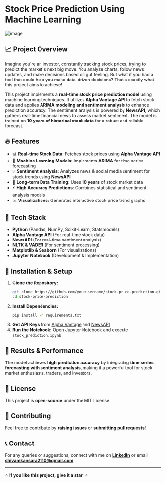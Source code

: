 # Stock Price Prediction Using Machine Learning

![image](https://github.com/user-attachments/assets/3786151e-c88f-4521-84ae-5e79f1cba478)


## 📈 Project Overview
Imagine you're an investor, constantly tracking stock prices, trying to predict the market's next big move. You analyze charts, follow news updates, and make decisions based on gut feeling. But what if you had a tool that could help you make data-driven decisions? That's exactly what this project aims to achieve!

This project implements a **real-time stock price prediction model** using machine learning techniques. It utilizes **Alpha Vantage API** to fetch stock data and applies **ARIMA modeling and sentiment analysis** to enhance prediction accuracy. The sentiment analysis is powered by **NewsAPI**, which gathers real-time financial news to assess market sentiment. The model is trained on **10 years of historical stock data** for a robust and reliable forecast.

## 🔥 Features
- 📊 **Real-time Stock Data**: Fetches stock prices using **Alpha Vantage API**
- 🧠 **Machine Learning Models**: Implements **ARIMA** for time series forecasting
- 💡 **Sentiment Analysis**: Analyzes news & social media sentiment for stock trends using **NewsAPI**
- 📅 **Long-term Data Training**: Uses **10 years** of stock market data
- ⚡ **High Accuracy Predictions**: Combines statistical and sentiment analysis models
- 📉 **Visualizations**: Generates interactive stock price trend graphs

## 🚀 Tech Stack
- **Python** (Pandas, NumPy, Scikit-Learn, Statsmodels)
- **Alpha Vantage API** (For real-time stock data)
- **NewsAPI** (For real-time sentiment analysis)
- **NLTK & VADER** (For sentiment processing)
- **Matplotlib & Seaborn** (For visualizations)
- **Jupyter Notebook** (Development & Implementation)

## 🔧 Installation & Setup
1. **Clone the Repository:**
   ```sh
   git clone https://github.com/yourusername/stock-price-prediction.git
   cd stock-price-prediction
   ```
2. **Install Dependencies:**
   ```sh
   pip install -r requirements.txt
   ```
3. **Get API Keys** from [Alpha Vantage](https://www.alphavantage.co/) and [NewsAPI](https://newsapi.org/)
4. **Run the Notebook:** Open Jupyter Notebook and execute `stock_prediction.ipynb`

## 📌 Results & Performance
The model achieves **high prediction accuracy** by integrating **time series forecasting with sentiment analysis**, making it a powerful tool for stock market enthusiasts, traders, and investors.

## 📜 License
This project is **open-source** under the MIT License.

## 🙌 Contributing
Feel free to contribute by **raising issues** or **submitting pull requests**!

## 📞 Contact
For any queries or suggestions, connect with me on **[LinkedIn](https://www.linkedin.com/in/sskoct21/)** or email **shivamkansara2110@gmail.com**

---
⭐ **If you like this project, give it a star!** ⭐

